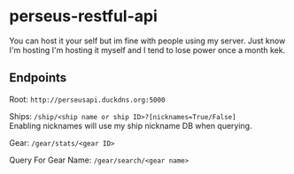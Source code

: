 # perseus-restful-api
You can host it your self but im fine with people using my server. Just know I'm hosting I'm hosting it myself and I tend to lose power once a month kek.

## Endpoints
Root: `http://perseusapi.duckdns.org:5000`

Ships: `/ship/<ship name or ship ID>?[nicknames=True/False]` <br>
Enabling nicknames will use my ship nickname DB when querying.

Gear: `/gear/stats/<gear ID>`

Query For Gear Name: `/gear/search/<gear name>`
